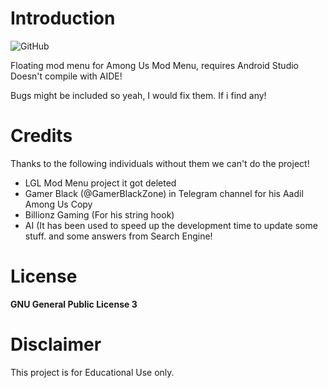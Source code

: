 # Introduction
![GitHub](https://img.shields.io/github/license/Parsa307/AmongUsModMenu?style=flat-square)

Floating mod menu for Among Us Mod Menu, requires Android Studio Doesn't compile with AIDE!

Bugs might be included so yeah, I would fix them. If i find any!

# Credits
Thanks to the following individuals without them we can't do the project!

* LGL Mod Menu project it got deleted
* Gamer Black (@GamerBlackZone) in Telegram channel for his Aadil Among Us Copy
* Billionz Gaming (For his string hook)
* AI (It has been used to speed up the development time to update some stuff. and some answers from Search Engine!

# License
**GNU General Public License 3**

# Disclaimer
This project is for Educational Use only.